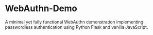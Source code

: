 # WebAuthn-Demo
A minimal yet fully functional WebAuthn demonstration implementing passwordless authentication using Python Flask and vanilla JavaScript.
